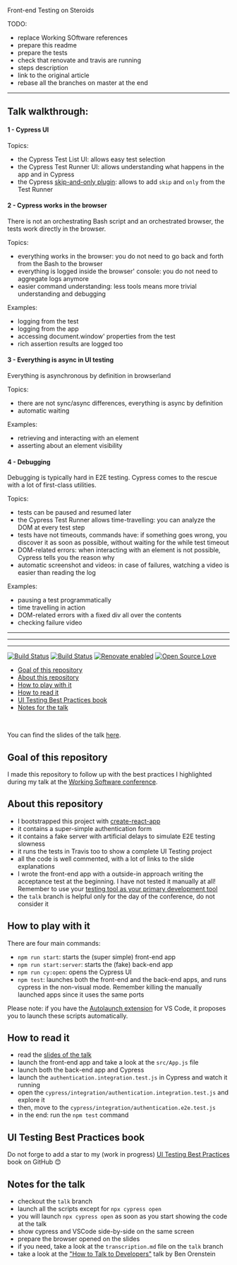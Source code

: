Front-end Testing on Steroids

TODO:

- replace Working SOftware references
- prepare this readme
- prepare the tests
- check that renovate and travis are running
- steps description
- link to the original article
- rebase all the branches on master at the end

---

## Talk walkthrough:

#### 1 - Cypress UI

Topics:

- the Cypress Test List UI: allows easy test selection
- the Cypress Test Runner UI: allows understanding what happens in the app and in Cypress
- the Cypress [skip-and-only plugin](https://github.com/bahmutov/cypress-skip-and-only-ui): allows to add `skip` and `only` from the Test Runner

#### 2 - Cypress works in the browser

There is not an orchestrating Bash script and an orchestrated browser, the tests work directly in the browser.

Topics:

- everything works in the browser: you do not need to go back and forth from the Bash to the browser
- everything is logged inside the browser' console: you do not need to aggregate logs anymore
- easier command understanding: less tools means more trivial understanding and debugging

Examples:

- logging from the test
- logging from the app
- accessing document.window' properties from the test
- rich assertion results are logged too

#### 3 - Everything is async in UI testing

Everything is asynchronous by definition in browserland

Topics:

- there are not sync/async differences, everything is async by definition
- automatic waiting

Examples:

- retrieving and interacting with an element
- asserting about an element visibility

#### 4 - Debugging

Debugging is typically hard in E2E testing. Cypress comes to the rescue with a lot of first-class utilities.

Topics:

- tests can be paused and resumed later
- the Cypress Test Runner allows time-travelling: you can analyze the DOM at every test step
- tests have not timeouts, commands have: if something goes wrong, you discover it as soon as possible, without waiting for the while test timeout
- DOM-related errors: when interacting with an element is not possible, Cypress tells you the reason why
- automatic screenshot and videos: in case of failures, watching a video is easier than reading the log

Examples:

- pausing a test programmatically
- time travelling in action
- DOM-related errors with a fixed div all over the contents
- checking failure video

---

---

---

[![Build Status](https://travis-ci.com/NoriSte/frontend-testing-on-steroids.svg?branch=master)](https://travis-ci.com/NoriSte/frontend-testing-on-steroids)
[![Build
Status](https://img.shields.io/badge/build%20cron-weekly-44cc11.svg)](https://travis-ci.com/NoriSte/frontend-testing-on-steroids)
[![Renovate enabled](https://img.shields.io/badge/renovate-enabled-brightgreen.svg)](https://renovatebot.com/)
[![Open Source Love](https://badges.frapsoft.com/os/mit/mit.svg?v=102)](https://github.com/ellerbrock/open-source-badge/)

- [Goal of this repository](#Goal-of-this-repository)
- [About this repository](#About-this-repository)
- [How to play with it](#How-to-play-with-it)
- [How to read it](#How-to-read-it)
- [UI Testing Best Practices book](#UI-Testing-Best-Practices-book)
- [Notes for the talk](#Notes-for-the-talk)

<br />

You can find the slides of the talk [here](https://slides.com/noriste/working-software-2019-mastering-ui-testing).

## Goal of this repository

I made this repository to follow up with the best practices I highlighted during my talk at the
[Working Software conference](https://www.agilemovement.it/workingsoftware/).

## About this repository

- I bootstrapped this project with [create-react-app](https://facebook.github.io/create-react-app/docs/getting-started)
- it contains a super-simple authentication form
- it contains a fake server with artificial delays to simulate E2E testing slowness
- it runs the tests in Travis too to show a complete UI Testing project
- all the code is well commented, with a lot of links to the slide explanations
- I wrote the front-end app with a outside-in approach writing the acceptance test at the beginning.
  I have not tested it manually at all! Remember to use your [testing tool as your primary development tool](https://slides.com/noriste/working-software-2019-mastering-ui-testing#testing-tool-as-development-tool)
- the `talk` branch is helpful only for the day of the conference, do not consider it

## How to play with it

There are four main commands:

- `npm run start`: starts the (super simple) front-end app
- `npm run start:server`: starts the (fake) back-end app
- `npm run cy:open`: opens the Cypress UI
- `npm test`: launches both the front-end and the back-end apps, and runs cypress in the non-visual
  mode. Remember killing the manually launched apps since it uses the same ports

Please note: if you have the [Autolaunch
extension](https://marketplace.visualstudio.com/items?itemName=philfontaine.autolaunch) for VS Code,
it proposes you to launch these scripts automatically.

## How to read it

- read the [slides of the talk](https://slides.com/noriste/working-software-2019-mastering-ui-testing)
- launch the front-end app and take a look at the `src/App.js` file
- launch both the back-end app and Cypress
- launch the `authentication.integration.test.js` in Cypress and watch it running
- open the `cypress/integration/authentication.integration.test.js` and explore it
- then, move to the `cypress/integration/authentication.e2e.test.js`
- in the end: run the `npm test` command

## UI Testing Best Practices book

Do not forge to add a star to my (work in progress) [UI Testing Best
Practices](https://github.com/NoriSte/ui-testing-best-practices) book on GitHub 😊

## Notes for the talk

- checkout the `talk` branch
- launch all the scripts except for `npx cypress open`
- you will launch `npx cypress open` as soon as you start showing the code at the talk
- show cypress and VSCode side-by-side on the same screen
- prepare the browser opened on the slides
- if you need, take a look at the `transcription.md` file on the `talk` branch
- take a look at the ["How to Talk to Developers"](https://www.youtube.com/watch?v=l9JXH7JPjR4) talk by Ben Orenstein
